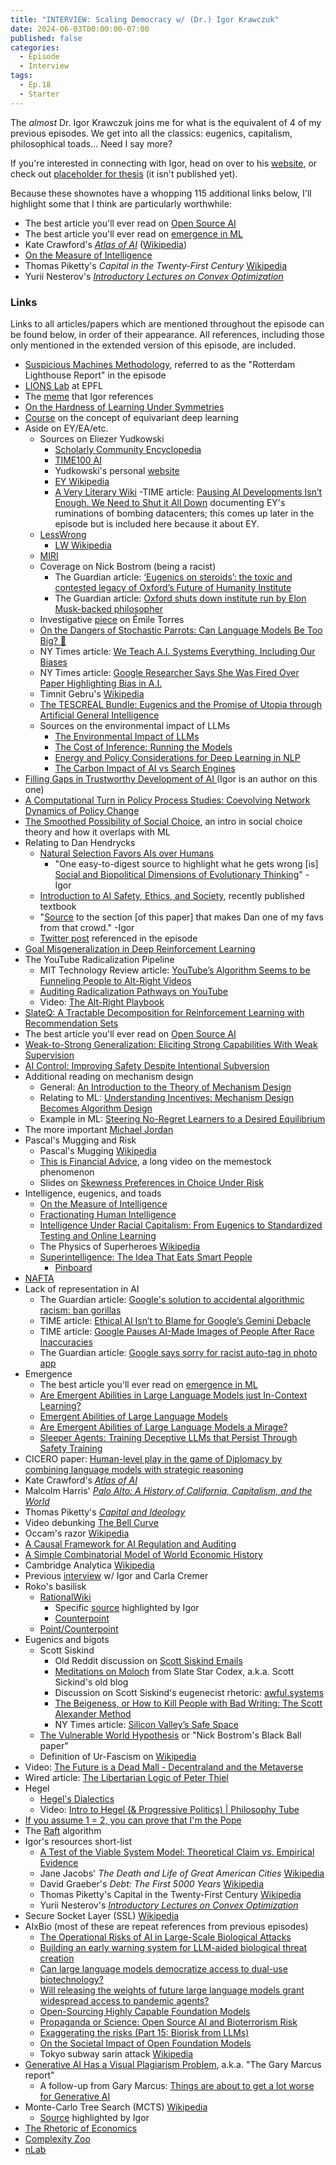 ```yaml
---
title: "INTERVIEW: Scaling Democracy w/ (Dr.) Igor Krawczuk"
date: 2024-06-03T00:00:00-07:00
published: false
categories:
  - Episode
  - Interview
tags:
  - Ep.18
  - Starter
---
```


The *almost* Dr. Igor Krawczuk joins me for what is the equivalent of 4 of my previous episodes. We get into all the classics: eugenics, capitalism, philosophical toads... Need I say more?
<!-- <audio controls>
<source src="https://into-ai-safety.github.io/assets\audio\into-ai-safety_ep.18.mp3" type="audio/mp3">
</audio> -->

If you're interested in connecting with Igor, head on over to his <a href="https://krawczuk.eu" target="_blank" rel="noreferrer noopener">website</a>, or check out <a href="" target="_blank" rel="noreferrer noopener">placeholder for thesis</a> (it isn't published yet).

Because these shownotes have a whopping 115 additional links below, I'll highlight some that I think are particularly worthwhile:
- The best article you'll ever read on <a href="https://jacob-haimes.github.io/independent/Open-Source-AI-is-a-lie/" target="_blank" rel="noreferrer noopener">Open Source AI</a>
- The best article you'll ever read on <a href="https://www.odysseaninstitute.org/post/let-s-talk-about-emergence" target="_blank" rel="noreferrer noopener">emergence in ML</a>
- Kate Crawford's _<a href="https://yalebooks.yale.edu/book/9780300264630/atlas-of-ai/" target="_blank" rel="noreferrer noopener">Atlas of AI</a>_ (<a href="https://en.wikipedia.org/wiki/Atlas_of_AI" target="_blank" rel="noreferrer noopener">Wikipedia</a>)
- <a href="https://arxiv.org/abs/1911.01547" target="_blank" rel="noreferrer noopener">On the Measure of Intelligence</a>
- Thomas Piketty's _Capital in the Twenty-First Century_ <a href="https://en.wikipedia.org/wiki/Capital_in_the_Twenty-First_Century" target="_blank" rel="noreferrer noopener">Wikipedia</a>
- Yurii Nesterov's _<a href="https://books.google.com/books?hl=en&lr=&id=2-ElBQAAQBAJ&oi=fnd&pg=PA1&dq=info:JTiRBrZ_LZMJ:scholar.google.com&ots=wnpRdsxjjv&sig=1Oa-5P-zZZ_MX_2MFKv5cq2fx48#v=onepage&q&f=false" target="_blank" rel="noreferrer noopener">Introductory Lectures on Convex Optimization</a>_

<!-- ### Chapters

0: -  -->

### Links

Links to all articles/papers which are mentioned throughout the episode can be found below, in order of their appearance. All references, including those only mentioned in the extended version of this episode, are included.
- <a href="https://www.lighthousereports.com/suspicion-machines-methodology/" target="_blank" rel="noreferrer noopener">Suspicious Machines Methodology</a>, referred to as the "Rotterdam Lighthouse Report" in the episode
- <a href="https://www.epfl.ch/labs/lions/" target="_blank" rel="noreferrer noopener">LIONS Lab</a> at EPFL
- The <a href="https://pbs.twimg.com/media/D53Q_MYW4AA-wRK.jpg" target="_blank" rel="noreferrer noopener">meme</a> that Igor references
- <a href="https://arxiv.org/abs/2401.01869" target="_blank" rel="noreferrer noopener">On the Hardness of Learning Under Symmetries</a>
- <a href="https://uvagedl.github.io" target="_blank" rel="noreferrer noopener">Course</a> on the concept of equivariant deep learning
- Aside on EY/EA/etc.
  - Sources on Eliezer Yudkowski
    - <a href="https://encyclopedia.pub/entry/33978" target="_blank" rel="noreferrer noopener">Scholarly Community Encyclopedia</a>
    - <a href="https://time.com/collection/time100-ai/6309037/eliezer-yudkowsky/" target="_blank" rel="noreferrer noopener">TIME100 AI</a>
    - Yudkowski's personal <a href="https://www.yudkowsky.net" target="_blank" rel="noreferrer noopener">website</a>
    - <a href="https://en.wikipedia.org/wiki/Eliezer_Yudkowsky" target="_blank" rel="noreferrer noopener">EY Wikipedia</a>
    - <a href="https://whatshouldiread.fandom.com/wiki/Eliezer_Yudkowsky#cite_note-1" target="_blank" rel="noreferrer noopener">A Very Literary Wiki</a>
    -TIME article: <a href="https://time.com/6266923/ai-eliezer-yudkowsky-open-letter-not-enough/" target="_blank" rel="noreferrer noopener">Pausing AI Developments Isn’t Enough. We Need to Shut it All Down</a> documenting EY's ruminations of bombing datacenters; this comes up later in the episode but is included here because it about EY.
  - <a href="https://www.lesswrong.com" target="_blank" rel="noreferrer noopener">LessWrong</a>
    - <a href="https://en.wikipedia.org/wiki/LessWrong" target="_blank" rel="noreferrer noopener">LW Wikipedia</a>
  - <a href="https://intelligence.org" target="_blank" rel="noreferrer noopener">MIRI</a>
  - Coverage on Nick Bostrom (being a racist)
    - The Guardian article: <a href="https://www.theguardian.com/technology/2024/apr/28/nick-bostrom-controversial-future-of-humanity-institute-closure-longtermism-affective-altruism" target="_blank" rel="noreferrer noopener">‘Eugenics on steroids’: the toxic and contested legacy of Oxford’s Future of Humanity Institute</a>
    - The Guardian article: <a href="https://www.theguardian.com/technology/2024/apr/19/oxford-future-of-humanity-institute-closes" target="_blank" rel="noreferrer noopener">Oxford shuts down institute run by Elon Musk-backed philosopher</a>
  - Investigative <a href="https://markfuentes1.substack.com/p/emile-p-torress-history-of-dishonesty" target="_blank" rel="noreferrer noopener">piece</a> on Émile Torres
  - <a href="https://dl.acm.org/doi/10.1145/3442188.3445922" target="_blank" rel="noreferrer noopener">On the Dangers of Stochastic Parrots: Can Language Models Be Too Big? 🦜</a>
  - NY Times article: <a href="https://www.nytimes.com/2019/11/11/technology/artificial-intelligence-bias.html" target="_blank" rel="noreferrer noopener">We Teach A.I. Systems Everything, Including Our Biases</a>
  - NY Times article: <a href="https://www.nytimes.com/2020/12/03/technology/google-researcher-timnit-gebru.html" target="_blank" rel="noreferrer noopener">Google Researcher Says She Was Fired Over Paper Highlighting Bias in A.I.</a>
  - Timnit Gebru's <a href="https://en.wikipedia.org/wiki/Timnit_Gebru" target="_blank" rel="noreferrer noopener">Wikipedia</a>
  - <a href="https://firstmonday.org/ojs/index.php/fm/article/view/13636" target="_blank" rel="noreferrer noopener">The TESCREAL Bundle: Eugenics and the Promise of Utopia through Artificial General Intelligence</a>
  - Sources on the environmental impact of LLMs
    - <a href="https://analyticsindiamag.com/the-environmental-impact-of-llms/" target="_blank" rel="noreferrer noopener">The Environmental Impact of LLMs</a>
    - <a href="https://tinyml.substack.com/p/the-cost-of-inference-running-the" target="_blank" rel="noreferrer noopener">The Cost of Inference: Running the Models</a>
    - <a href="https://arxiv.org/abs/1906.02243" target="_blank" rel="noreferrer noopener">Energy and Policy Considerations for Deep Learning in NLP</a>
    - <a href="https://weareyard.com/insights/the-carbon-impact-of-ai-vs-search-engines" target="_blank" rel="noreferrer noopener">The Carbon Impact of AI vs Search Engines</a>
- <a href="https://www.science.org/doi/full/10.1126/science.abi7176?casa_token=2txe0r_jjhQAAAAA%3ALJa__HZL9COyj9EUpdILZdtnMKLyggfFe7Zpvv0tNze62rLO0CoQHCCJiXfruxUeBLj3YBZ33F8OOv0u" target="_blank" rel="noreferrer noopener">Filling Gaps in Trustworthy Development of AI
</a> (Igor is an author on this one)
- <a href="https://www.hindawi.com/journals/complexity/2022/8210732/" target="_blank" rel="noreferrer noopener">A Computational Turn in Policy Process Studies: Coevolving Network Dynamics of Policy Change</a>
- <a href="https://proceedings.neurips.cc/paper_files/paper/2020/file/7e05d6f828574fbc975a896b25bb011e-Paper.pdf" target="_blank" rel="noreferrer noopener">The Smoothed Possibility of Social Choice</a>, an intro in social choice theory and how it overlaps with ML
- Relating to Dan Hendrycks
  - <a href="https://arxiv.org/abs/2303.16200" target="_blank" rel="noreferrer noopener">Natural Selection Favors AIs over Humans</a>
    - "One easy-to-digest source to highlight what he gets wrong [is] <a href="https://pressbooks.calstate.edu/explorationsbioanth2/chapter/17/" target="_blank" rel="noreferrer noopener">Social and Biopolitical Dimensions of Evolutionary Thinking</a>" -Igor 
  - <a href="https://www.aisafetybook.com" target="_blank" rel="noreferrer noopener">Introduction to AI Safety, Ethics, and Society</a>, recently published textbook
  - "<a href="https://arxiv.org/pdf/2306.12001#page=10.19" target="_blank" rel="noreferrer noopener">Source</a> to the section [of this paper] that makes Dan one of my favs from that crowd." -Igor
  - <a href="https://twitter.com/DanHendrycks/status/1710312043503321141" target="_blank" rel="noreferrer noopener">Twitter post</a> referenced in the episode
- <a href="https://proceedings.mlr.press/v162/langosco22a.html" target="_blank" rel="noreferrer noopener">Goal Misgeneralization in Deep Reinforcement Learning</a>
- The YouTube Radicalization Pipeline
  - MIT Technology Review article: <a href="https://www.technologyreview.com/2020/01/29/276000/a-study-of-youtube-comments-shows-how-its-turning-people-onto-the-alt-right/" target="_blank" rel="noreferrer noopener">YouTube’s Algorithm Seems to be Funneling People to Alt-Right Videos</a>
  - <a href="https://arxiv.org/abs/1908.08313" target="_blank" rel="noreferrer noopener">Auditing Radicalization Pathways on YouTube</a>
  - Video: <a href="https://www.youtube.com/watch?v=4xGawJIseNY&list=PLJA_jUddXvY7v0VkYRbANnTnzkA_HMFtQ" target="_blank" rel="noreferrer noopener">The Alt-Right Playbook</a>
- <a href="https://www.cs.toronto.edu/~cebly/Papers/SlateQ_IJCAI_2019.pdf" target="_blank" rel="noreferrer noopener">SlateQ: A Tractable Decomposition for Reinforcement Learning with Recommendation Sets</a>
- The best article you'll ever read on <a href="https://jacob-haimes.github.io/independent/Open-Source-AI-is-a-lie/" target="_blank" rel="noreferrer noopener">Open Source AI</a>
- <a href="https://arxiv.org/abs/2312.09390" target="_blank" rel="noreferrer noopener">Weak-to-Strong Generalization: Eliciting Strong Capabilities With Weak Supervision</a>
- <a href="https://arxiv.org/abs/2312.06942" target="_blank" rel="noreferrer noopener">AI Control: Improving Safety Despite Intentional Subversion</a>
- Additional reading on mechanism design
  - General: <a href="https://books.google.ch/books?hl=en&lr=&id=1uGrBwAAQBAJ&oi=fnd&pg=PP1&dq=mechanism+design&ots=nAFspRa_dJ&sig=u9-a2eJslA9SENGtnGAyq--RLoc&redir_esc=y#v=onepage&q=mechanism%20design&f=false" target="_blank" rel="noreferrer noopener">An Introduction to the Theory of Mechanism Design</a>
  - Relating to ML: <a href="https://ieeexplore.ieee.org/abstract/document/6686198?casa_token=qrJHumQEZLMAAAAA:oPXWIT6MICD8s8_jxMOFzARgNDsK9R4uLtEJNNpTwszVS1gxomrpAts-6c78ExnNSX5ASdcy6-Gd" target="_blank" rel="noreferrer noopener">Understanding Incentives: Mechanism Design Becomes Algorithm Design</a>
  - Example in ML: <a href="https://arxiv.org/abs/2306.05221" target="_blank" rel="noreferrer noopener">Steering No-Regret Learners to a Desired Equilibrium</a>
- The more important <a href="https://www2.eecs.berkeley.edu/Faculty/Homepages/jordan.html" target="_blank" rel="noreferrer noopener">Michael Jordan</a>
- Pascal's Mugging and Risk
  - Pascal's Mugging <a href="https://en.wikipedia.org/wiki/Pascal%27s_mugging" target="_blank" rel="noreferrer noopener">Wikipedia</a>
  - <a href="https://www.youtube.com/watch?v=5pYeoZaoWrA&t=408s" target="_blank" rel="noreferrer noopener">This is Financial Advice</a>, a long video on the memestock phenomenon
  - Slides on <a href="https://ethz.ch/content/dam/ethz/special-interest/math/risklab-dam/documents/risk-day/risk-day-2019/Ebert_2019_09_13.pdf" target="_blank" rel="noreferrer noopener">Skewness Preferences in Choice Under Risk</a>
- Intelligence, eugenics, and toads
  - <a href="https://arxiv.org/abs/1911.01547" target="_blank" rel="noreferrer noopener">On the Measure of Intelligence</a>
  - <a href="https://www.sciencedirect.com/science/article/pii/S0896627312005843" target="_blank" rel="noreferrer noopener">Fractionating Human Intelligence</a>
  - <a href="https://monthlyreview.org/2022/09/01/intelligence-under-racial-capitalism-from-eugenics-to-standardized-testing-and-online-learning/" target="_blank" rel="noreferrer noopener">Intelligence Under Racial Capitalism: From Eugenics to Standardized Testing and Online Learning</a>
  - The Physics of Superheroes <a href="https://en.wikipedia.org/wiki/The_Physics_of_Superheroes" target="_blank" rel="noreferrer noopener">Wikipedia</a>
  - <a href="https://idlewords.com/talks/superintelligence.htm" target="_blank" rel="noreferrer noopener">Superintelligence: The Idea That Eats Smart People</a>
    - <a href="https://pinboard.in" target="_blank" rel="noreferrer noopener">Pinboard</a>
- <a href="https://www.trade.gov/usmca-overview" target="_blank" rel="noreferrer noopener">NAFTA</a>
- Lack of representation in AI
  - The Guardian article: <a href="https://www.theguardian.com/technology/2018/jan/12/google-racism-ban-gorilla-black-people" target="_blank" rel="noreferrer noopener">Google's solution to accidental algorithmic racism: ban gorillas</a>
  - TIME article: <a href="https://time.com/6836153/ethical-ai-google-gemini-debacle/" target="_blank" rel="noreferrer noopener">Ethical AI Isn’t to Blame for Google’s Gemini Debacle</a>
  - TIME article: <a href="https://time.com/6755968/google-gemini-images-race/" target="_blank" rel="noreferrer noopener">Google Pauses AI-Made Images of People After Race Inaccuracies</a>
  - The Guardian article: <a href="https://www.theguardian.com/technology/2015/jul/01/google-sorry-racist-auto-tag-photo-app" target="_blank" rel="noreferrer noopener">Google says sorry for racist auto-tag in photo app</a>
- Emergence
  - The best article you'll ever read on <a href="https://www.odysseaninstitute.org/post/let-s-talk-about-emergence" target="_blank" rel="noreferrer noopener">emergence in ML</a>
  - <a href="https://arxiv.org/abs/2309.01809" target="_blank" rel="noreferrer noopener">Are Emergent Abilities in Large Language Models just In-Context Learning?</a>
  - <a href="https://arxiv.org/abs/2206.07682" target="_blank" rel="noreferrer noopener">Emergent Abilities of Large Language Models</a>
  - <a href="https://arxiv.org/abs/2304.15004" target="_blank" rel="noreferrer noopener">Are Emergent Abilities of Large Language Models a Mirage?</a>
  - <a href="https://arxiv.org/abs/2401.05566" target="_blank" rel="noreferrer noopener">Sleeper Agents: Training Deceptive LLMs that Persist Through Safety Training</a>
- CICERO paper: <a href="https://www.science.org/doi/10.1126/science.ade9097" target="_blank" rel="noreferrer noopener">Human-level play in the game of Diplomacy by combining language models with strategic reasoning</a>
- Kate Crawford's _<a href="https://yalebooks.yale.edu/book/9780300264630/atlas-of-ai/" target="_blank" rel="noreferrer noopener">Atlas of AI</a>_
- Malcolm Harris' _<a href="https://www.goodreads.com/book/show/61108472-palo-alto" target="_blank" rel="noreferrer noopener">Palo Alto: A History of California, Capitalism, and the World</a>_
- Thomas Piketty's _<a href="https://www.hup.harvard.edu/books/9780674980822" target="_blank" rel="noreferrer noopener">Capital and Ideology</a>_
- Video debunking <a href="https://www.youtube.com/watch?v=UBc7qBS1Ujo" target="_blank" rel="noreferrer noopener">The Bell Curve</a>
- Occam's razor <a href="https://en.wikipedia.org/wiki/Occam%27s_razor" target="_blank" rel="noreferrer noopener">Wikipedia</a>
- <a href="https://static1.squarespace.com/static/6461e2a5c6399341bcfc84a5/t/654bc268049d687cecac24d8/1699463818729/auditing_framework_web.pdf" target="_blank" rel="noreferrer noopener">A Causal Framework for AI Regulation and Auditing</a>
- <a href="https://arxiv.org/abs/1811.04502" target="_blank" rel="noreferrer noopener">A Simple Combinatorial Model of World Economic History</a>
- Cambridge Analytica <a href="https://en.wikipedia.org/wiki/Cambridge_Analytica" target="_blank" rel="noreferrer noopener">Wikipedia</a>
- Previous <a href="https://www.youtube.com/watch?v=lxaTinmKxs0" target="_blank" rel="noreferrer noopener">interview</a> w/ Igor and Carla Cremer
- Roko's basilisk
  - <a href="https://rationalwiki.org/wiki/Roko%27s_basilisk" target="_blank" rel="noreferrer noopener">RationalWiki</a>
    - Specific <a href="https://rationalwiki.org/wiki/Roko's_basilisk#cite_note-takenseriously-6" target="_blank" rel="noreferrer noopener">source</a> highlighted by Igor
    - <a href="https://www.lesswrong.com/posts/ZZTTranBLHwSjrt7g/in-wikipedia-reading-about-roko-s-basilisk-causing-nervous" target="_blank" rel="noreferrer noopener">Counterpoint</a>
  - <a href="https://www.youtube.com/watch?v=YGNNTxWkjl8" target="_blank" rel="noreferrer noopener">Point/Counterpoint</a>
- Eugenics and bigots
  - Scott Siskind
    - Old Reddit discussion on <a href="https://old.reddit.com/r/SneerClub/comments/lm36nk/old_scott_siskind_emails_which_link_him_to_the/" target="_blank" rel="noreferrer noopener">Scott Siskind Emails</a>
    - <a href="https://slatestarcodex.com/2014/07/30/meditations-on-moloch/" target="_blank" rel="noreferrer noopener">Meditations on Moloch</a> from Slate Star Codex, a.k.a. Scott Sickind's old blog
    - Discussion on Scott Siskind's eugenecist rhetoric: <a href="https://awful.systems/post/904078" target="_blank" rel="noreferrer noopener">awful.systems</a>
    - <a href="https://www.eruditorumpress.com/blog/the-beigeness-or-how-to-kill-people-with-bad-writing-the-scott-alexander-method#:~:text=Siskind%E2%80%99s%20defenders%20to%20pull%20shit%20like%20saying%20%E2%80%9Cbut%20he%20voted%20for%20Warren%E2%80%9D%20as%20a%20defense%20when%20someone%20points%20out%20that%20he%20openly%20supports%20eugenics" target="_blank" rel="noreferrer noopener">The Beigeness, or How to Kill People with Bad Writing: The Scott Alexander Method</a>
    - NY Times article: <a href="https://www.nytimes.com/2021/02/13/technology/slate-star-codex-rationalists.html" target="_blank" rel="noreferrer noopener">Silicon Valley’s Safe Space</a>
  - <a href="https://nickbostrom.com/papers/vulnerable.pdf" target="_blank" rel="noreferrer noopener">The Vulnerable World Hypothesis</a> or "Nick Bostrom's Black Ball paper"
  - Definition of Ur-Fascism on <a href="https://en.wikipedia.org/wiki/Definitions_of_fascism#Umberto_Eco" target="_blank" rel="noreferrer noopener">Wikipedia</a>
- Video: <a href="https://www.youtube.com/watch?v=EiZhdpLXZ8Q" target="_blank" rel="noreferrer noopener">The Future is a Dead Mall - Decentraland and the Metaverse</a>
- Wired article: <a href="https://www.wired.com/story/the-libertarian-logic-of-peter-thiel/" target="_blank" rel="noreferrer noopener">The Libertarian Logic of Peter Thiel</a>
- Hegel
  - <a href="https://plato.stanford.edu/entries/hegel-dialectics/" target="_blank" rel="noreferrer noopener">Hegel's Dialectics</a>
  - Video: <a href="https://www.youtube.com/watch?v=OgNt1C72B_4&pp=ygUhaGVnZWxpYW4gZGlhbGVjdGljIHBoaWxzb3BoeSB0dWJl" target="_blank" rel="noreferrer noopener">Intro to Hegel (& Progressive Politics) | Philosophy Tube</a>
- <a href="https://math.stackexchange.com/a/2687380" target="_blank" rel="noreferrer noopener">If you assume 1 = 2, you can prove that I'm the Pope</a>
- The <a href="https://raft.github.io/" target="_blank" rel="noreferrer noopener">Raft</a> algorithm
- Igor's resources short-list
  - <a href="https://www.tandfonline.com/doi/full/10.1080/01969722.2016.1209375?casa_token=nQub0q8WfkQAAAAA%3A5CEIdF3-S9GxPyIAqygeISfFDuNyrJ6FQgHMrZY68R2q_TX4aA1Er-yZBCoGWXb8mQbZu5rI9XlTglo" target="_blank" rel="noreferrer noopener">A Test of the Viable System Model: Theoretical Claim vs. Empirical Evidence</a>
  - Jane Jacobs' _The Death and Life of Great American Cities_ <a href="https://en.wikipedia.org/wiki/The_Death_and_Life_of_Great_American_Cities" target="_blank" rel="noreferrer noopener">Wikipedia</a>
  - David Graeber's _Debt: The First 5000 Years_ <a href="https://en.wikipedia.org/wiki/Debt:_The_First_5000_Years" target="_blank" rel="noreferrer noopener">Wikipedia</a>
  - Thomas Piketty's Capital in the Twenty-First Century <a href="https://en.wikipedia.org/wiki/Capital_in_the_Twenty-First_Century" target="_blank" rel="noreferrer noopener">Wikipedia</a>
  - Yurii Nesterov's _<a href="https://books.google.com/books?hl=en&lr=&id=2-ElBQAAQBAJ&oi=fnd&pg=PA1&dq=info:JTiRBrZ_LZMJ:scholar.google.com&ots=wnpRdsxjjv&sig=1Oa-5P-zZZ_MX_2MFKv5cq2fx48#v=onepage&q&f=false" target="_blank" rel="noreferrer noopener">Introductory Lectures on Convex Optimization</a>_
- Secure Socket Layer (SSL) <a href="https://en.wikipedia.org/wiki/Transport_Layer_Security#SSL_1.0,_2.0,_and_3.0" target="_blank" rel="noreferrer noopener">Wikipedia</a>
- AIxBio (most of these are repeat references from previous episodes)
  - <a href="https://www.rand.org/pubs/research_reports/RRA2977-2.html?utm_source=substack&utm_medium=email" target="_blank" rel="noreferrer noopener">The Operational Risks of AI in Large-Scale Biological Attacks</a>
  - <a href="https://openai.com/index/building-an-early-warning-system-for-llm-aided-biological-threat-creation/?utm_source=substack&utm_medium=email" target="_blank" rel="noreferrer noopener">Building an early warning system for LLM-aided biological threat creation</a>
  - <a href="https://arxiv.org/abs/2306.03809" target="_blank" rel="noreferrer noopener">Can large language models democratize access to dual-use biotechnology?</a>
  - <a href="https://arxiv.org/abs/2310.18233" target="_blank" rel="noreferrer noopener">Will releasing the weights of future large language models grant widespread access to pandemic agents?</a>
  - <a href="https://www.governance.ai/research-paper/open-sourcing-highly-capable-foundation-models" target="_blank" rel="noreferrer noopener">Open-Sourcing Highly Capable Foundation Models</a>
  - <a href="https://1a3orn.com/sub/essays-propaganda-or-science.html" target="_blank" rel="noreferrer noopener">Propaganda or Science: Open Source AI and Bioterrorism Risk</a>
  - <a href="https://ineffectivealtruismblog.com/2024/03/09/exaggerating-the-risks-part-14-biorisk-from-llms/" target="_blank" rel="noreferrer noopener">Exaggerating the risks (Part 15: Biorisk from LLMs)</a>
  - <a href="https://crfm.stanford.edu/open-fms/" target="_blank" rel="noreferrer noopener">On the Societal Impact of Open Foundation Models</a>
  - Tokyo subway sarin attack <a href="https://en.wikipedia.org/wiki/Tokyo_subway_sarin_attack#:~:text=They%20had%20also%20produced%20several%20other%20nerve%20agents%2C%20including%20VX%2C%20and%20attempted%20to%20produce%20botulinum%20toxin%20and%20had%20perpetrated%20several%20failed%20acts%20of%20bioterrorism" target="_blank" rel="noreferrer noopener">Wikipedia</a>
- <a href="https://spectrum.ieee.org/midjourney-copyright" target="_blank" rel="noreferrer noopener">Generative AI Has a Visual Plagiarism Problem</a>, a.k.a. "The Gary Marcus report"
  - A follow-up from Gary Marcus: <a href="https://garymarcus.substack.com/p/things-are-about-to-get-a-lot-worse" target="_blank" rel="noreferrer noopener">Things are about to get a lot worse for Generative AI</a>
- Monte-Carlo Tree Search (MCTS) <a href="https://en.wikipedia.org/wiki/Monte_Carlo_tree_search" target="_blank" rel="noreferrer noopener">Wikipedia</a>
  - <a href="https://en.wikipedia.org/wiki/Monte_Carlo_tree_search#cite_note-15" target="_blank" rel="noreferrer noopener">Source</a> highlighted by Igor
- <a href="https://www.semanticscholar.org/paper/The-Rhetoric-of-Economics-McCloskey/fa0aa6f21b5cc1ba331999f39188c02a9c442db2" target="_blank" rel="noreferrer noopener">The Rhetoric of Economics</a>
- <a href="https://complexityzoo.net/Complexity_Zoo" target="_blank" rel="noreferrer noopener">Complexity Zoo</a>
- <a href="https://ncatlab.org/nlab/show/HomePage" target="_blank" rel="noreferrer noopener">nLab</a>

<!-- end of the list -->

